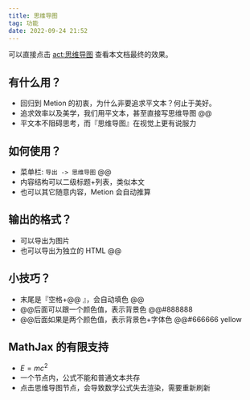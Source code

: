 ```yaml
---
title: 思维导图
tag: 功能
date: 2022-09-24 21:52
---
```

可以直接点击 <act:思维导图> 查看本文档最终的效果。

## 有什么用？
- 回归到 Metion 的初衷，为什么非要追求平文本？何止于美好。
- 追求效率以及美学，我们用平文本，甚至直接写思维导图 @@
- 平文本不阻碍思考，而『思维导图』在视觉上更有说服力

## 如何使用？
- 菜单栏: `导出 -> 思维导图` @@
- 内容结构可以二级标题+列表，类似本文
- 也可以其它随意内容，Metion 会自动推算

## 输出的格式？
- 可以导出为图片
- 也可以导出为独立的 HTML @@

## 小技巧？
- 末尾是『空格+@@ 』，会自动填色 @@
- @@后面可以跟一个颜色值，表示背景色 @@#888888
- @@后面如果是两个颜色值，表示背景色+字体色 @@#666666  yellow

## MathJax 的有限支持
- $E=mc^2$
- 一个节点内，公式不能和普通文本共存
- 点击思维导图节点，会导致数学公式失去渲染，需要重新刷新
